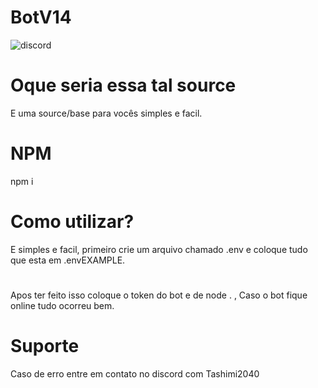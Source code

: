 # BotV14

   ![discord](https://github.com/Tashimi2040/BotV14/assets/132114580/997a1876-1fb3-43f3-9975-b6a7b3990c83)

# Oque seria essa tal source
E uma source/base para vocês simples e facil.

# NPM
npm i

# Como utilizar?
E simples e facil, primeiro crie um arquivo chamado .env e coloque tudo que esta em .envEXAMPLE.
#
Apos ter feito isso coloque o token do bot e de node . , Caso o bot fique online tudo ocorreu bem.
# Suporte
Caso de erro entre em contato no discord com Tashimi2040

